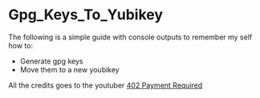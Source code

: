 # Gpg_Keys_To_Yubikey

The following is a simple guide with console outputs to remember my self how to:
- Generate gpg keys
- Move them to a new youbikey 






All the credits goes to the youtuber [402 Payment Required](https://www.youtube.com/channel/UC_62FowZPxGB6ysv4mcj20A)
